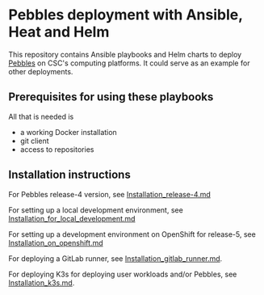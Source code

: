 # Pebbles deployment with Ansible, Heat and Helm

This repository contains Ansible playbooks and Helm charts to deploy [Pebbles](https://github.com/CSCfi/pebbles)
on CSC's computing platforms. It could serve as an example for other deployments.

## Prerequisites for using these playbooks

All that is needed is

- a working Docker installation
- git client
- access to repositories

## Installation instructions

For Pebbles release-4 version, see [Installation_release-4.md](Installation_release-4.md)

For setting up a local development environment, see 
[Installation_for_local_development.md](Installation_for_local_development.md)

For setting up a development environment on OpenShift for release-5, see 
[Installation_on_openshift.md](Installation_on_openshift.md)

For deploying a GitLab runner, see [Installation_gitlab_runner.md](Installation_gitlab_runner.md). 

For deploying K3s for deploying user workloads and/or Pebbles, see [Installation_k3s.md](Installation_k3s.md).
